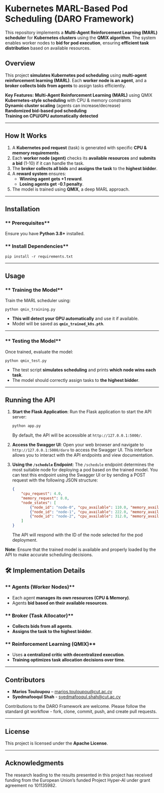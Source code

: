 
# Kubernetes MARL-Based Pod Scheduling (DARO Framework)

This repository implements a **Multi-Agent Reinforcement Learning (MARL) scheduler** for **Kubernetes clusters** using the **QMIX algorithm**. The system enables worker nodes to **bid for pod execution**, ensuring **efficient task distribution** based on available resources.

## Overview
This project **simulates Kubernetes pod scheduling** using **multi-agent reinforcement learning (MARL)**. Each **worker node is an agent**, and a **broker collects bids from agents** to assign tasks efficiently.

**Key Features:**
**Multi-Agent Reinforcement Learning (MARL)** using QMIX  
**Kubernetes-style scheduling** with CPU & memory constraints  
**Dynamic cluster scaling** (agents can increase/decrease)  
**Randomized bid-based pod scheduling**  
**Training on CPU/GPU automatically detected**  

---

## How It Works
1. A **Kubernetes pod request** (task) is generated with specific **CPU & memory requirements**.
2. Each **worker node (agent)** checks its **available resources** and **submits a bid** (1-10) if it can handle the task.
3. The **broker collects all bids** and **assigns the task** to the **highest bidder**.
4. A **reward system** ensures:
   - **Winning agent gets +1 reward**.
   - **Losing agents get -0.1 penalty**.
5. The model is trained using **QMIX**, a deep MARL approach.

---

## Installation
### ** Prerequisites**
Ensure you have **Python 3.8+** installed.  

### ** Install Dependencies**
```
pip install -r requirements.txt
```

---

## Usage

### ** Training the Model**
Train the MARL scheduler using:
```
python qmix_training.py
```
- **This will detect your GPU automatically** and use it if available.
- Model will be saved as **`qmix_trained_k8s.pth`**.

---

### ** Testing the Model**
Once trained, evaluate the model:
```
python qmix_test.py
```
- The test script **simulates scheduling** and prints **which node wins each task**.
- The model should correctly assign tasks to **the highest bidder**.

---
## Running the API

1. **Start the Flask Application**:
   Run the Flask application to start the API server:
   ```bash
   python app.py
   ```
   By default, the API will be accessible at `http://127.0.0.1:5000/`.

2. **Access the Swagger UI**:
   Open your web browser and navigate to `http://127.0.0.1:5000/daro` to access the Swagger UI. This interface allows you to interact with the API endpoints and view documentation.

3. **Using the `/schedule` Endpoint**:
   The `/schedule` endpoint determines the most suitable node for deploying a pod based on the trained model. You can test this endpoint using the Swagger UI or by sending a POST request with the following JSON structure:
   ```json
   {
       "cpu_request": 4.0,
       "memory_request": 8.0,
       "node_states": [
           {"node_id": "node-0", "cpu_available": 110.0, "memory_available": 20.0},
           {"node_id": "node-1", "cpu_available": 222.0, "memory_available": 6.0},
           {"node_id": "node-2", "cpu_available": 312.0, "memory_available": 30.0}
       ]
   }
   ```
   The API will respond with the ID of the node selected for the pod deployment.

**Note**: Ensure that the trained model is available and properly loaded by the API to make accurate scheduling decisions.

## 🛠️ Implementation Details
### ** Agents (Worker Nodes)**
- Each agent **manages its own resources (CPU & Memory)**.
- Agents **bid based on their available resources**.

### ** Broker (Task Allocator)**
- **Collects bids from all agents**.
- **Assigns the task to the highest bidder**.

### ** Reinforcement Learning (QMIX)**
- Uses **a centralized critic with decentralized execution**.
- **Training optimizes task allocation decisions over time**.

---

## Contributors
- **Marios Touloupou** –  marios.touloupou@cut.ac.cy
- **Syedmafooqul Shah** - syedmafooqul.shah@cut.ac.cy


Contributions to the DARO Framework are welcome. Please follow the standard git workflow - fork, clone, commit, push, and create pull requests.

---

## License
This project is licensed under the **Apache License**.

---

## Acknowledgments

The research leading to the results presented in this project has received funding from the European Union’s funded Project Hyper-AI under grant agreement no 101135982.
